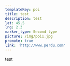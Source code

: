 ```yaml
---
templateKey: poi
title: test
description: test
lat: 45.5
lng: 2.3
marker_type: Second type
picture: /img/poi1.jpg
promote: true
link: 'http://www.perdu.com'
---
```

test
